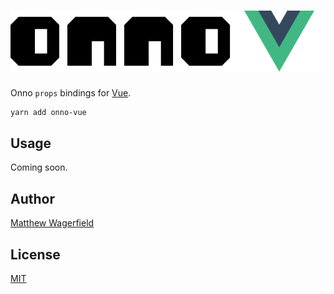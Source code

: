 # ![onno-vue](https://github.com/wagerfield/onno/blob/master/assets/onno-vue.png)

Onno `props` bindings for [Vue][vue-props].

    yarn add onno-vue

## Usage

Coming soon.

## Author

[Matthew Wagerfield][github]

## License

[MIT](https://github.com/wagerfield/onno/blob/master/license)

[github]: https://github.com/wagerfield
[vue-props]: https://vuejs.org/v2/guide/components-props
